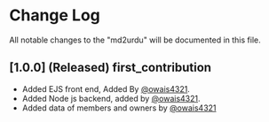 # Change Log

All notable changes to the "md2urdu" will be documented in this file.

##  [1.0.0] (Released) first_contribution
- Added EJS front end, Added By  [@owais4321](https://github.com/owais4321).
- Added Node js backend, added by [@owais4321](https://github.com/owais4321).
- Added data of members and owners by [@owais4321](https://github.com/owais4321)

